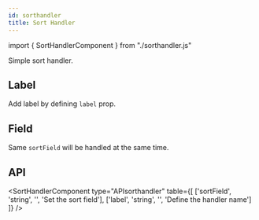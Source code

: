 ```yaml
---
id: sorthandler
title: Sort Handler
---
```


import { SortHandlerComponent } from "./sorthandler.js"

<p>Simple sort handler.</p>
<SortHandlerComponent type="default" />

## Label
<p>Add label by defining <code>label</code> prop.</p>
<SortHandlerComponent type="label" label="Label" />

## Field

<p>Same <code>sortField</code> will be handled at the same time. </p>
<SortHandlerComponent type="sameField" />

## API

<SortHandlerComponent type="APIsorthandler" table={[
  ['sortField', 'string', '', 'Set the sort field'],
  ['label', 'string', '', 'Define the handler name']
]} />